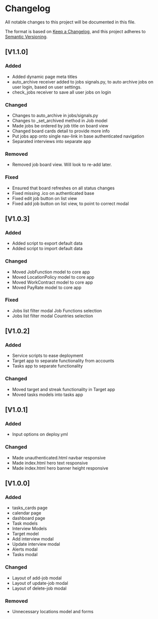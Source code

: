 # Changelog

All notable changes to this project will be documented in this file.

The format is based on [Keep a Changelog](https://keepachangelog.com/en/1.1.0/),
and this project adheres to [Semantic Versioning](https://semver.org/spec/v2.0.0.html).

## [V1.1.0]

### Added

- Added dynamic page meta titles
- auto_archive receiver added to jobs signals.py, to auto archive jobs on user login, based on user settings.
- check_jobs receiver to save all user jobs on login

### Changed

- Changes to auto_archive in jobs/signals.py
- Changes to \_set_archived method in Job model
- Made jobs be ordered by job title on board view
- Changed board cards detail to provide more info
- Put jobs app onto single nav-link in base authenticated navigation
- Separated interviews into separate app

### Removed

- Removed job board view. Will look to re-add later.

### Fixed

- Ensured that board refreshes on all status changes
- Fixed missing .ico on authenticated base
- Fixed edit job button on list view
- Fixed add job button on list view, to point to correct modal

## [V1.0.3]

### Added

- Added script to export default data
- Added script to import default data

### Changed

- Moved JobFunction model to core app
- Moved LocationPolicy model to core app
- Moved WorkContract model to core app
- Moved PayRate model to core app

### Fixed

- Jobs list filter modal Job Functions selection
- Jobs list filter modal Countries selection

## [V1.0.2]

### Added

- Service scripts to ease deployment
- Target app to separate functionality from accounts
- Tasks app to separate functionality

### Changed

- Moved target and streak functionality in Target app
- Moved tasks models into tasks app

## [V1.0.1]

### Added

- Input options on deploy.yml

### Changed

- Made unauthenticated.html navbar responsive
- Made index.html hero text responsive
- Made index.html hero banner height responsive

## [V1.0.0]

### Added

- tasks_cards page
- calendar page
- dashboard page
- Task models
- Interview Models
- Target model
- Add interview modal
- Update interview modal
- Alerts modal
- Tasks modal

### Changed

- Layout of add-job modal
- Layout of update-job modal
- Layout of delete-job modal

### Removed

- Unnecessary locations model and forms
